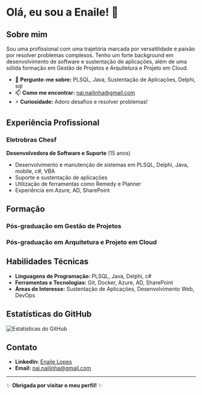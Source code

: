 # Olá, eu sou a Enaile! 👋

## Sobre mim
Sou uma profissional com uma trajetória marcada por versatilidade e paixão por resolver problemas complexos. Tenho um forte background em desenvolvimento de software e sustentação de aplicações, além de uma sólida formação em Gestão de Projetos e Arquitetura e Projeto em Cloud.

- 💬 **Pergunte-me sobre:** PLSQL, Java, Sustentação de Aplicações, Delphi, sql
- 📫 **Como me encontrar:** [nai.nailinha@gmail.com](mailto:nai.nailinha@gmail.com)
- ⚡ **Curiosidade:** Adoro desafios e resolver problemas!

## Experiência Profissional
### Eletrobras Chesf
**Desenvolvedora de Software e Suporte** (15 anos)
- Desenvolvimento e manutenção de sistemas em PLSQL, Delphi, Java, mobile, c#, VBA
- Suporte e sustentação de aplicações
- Utilização de ferramentas como Remedy e Planner
- Experiência em Azure, AD, SharePoint

## Formação
### Pós-graduação em Gestão de Projetos
### Pós-graduação em Arquitetura e Projeto em Cloud

## Habilidades Técnicas
- **Linguagens de Programação:** PLSQL, Java, Delphi, c#
- **Ferramentas e Tecnologias:** Git, Docker, Azure, AD, SharePoint
- **Áreas de Interesse:** Sustentação de Aplicações, Desenvolvimento Web, DevOps

## Estatísticas do GitHub
![Estatísticas do GitHub](https://github-readme-stats.vercel.app/api?username=Nai-nailinha&show_icons=true&theme=dracula)

## Contato
- **LinkedIn:** [Enaile Lopes](https://www.linkedin.com/in/enaile-lopes-329441b0/)
- **Email:** [nai.nailinha@gmail.com](mailto:nai.nailinha@gmail.com)

---

✨ **Obrigada por visitar o meu perfil!** ✨
